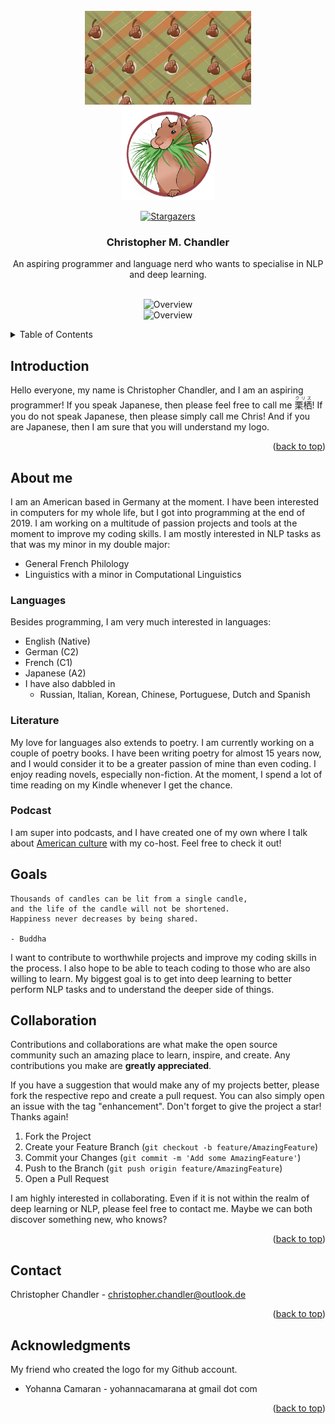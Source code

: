 <div id="top"></div>

<!-- PROJECT SHIELDS -->

<!-- PROJECT LOGO -->
<br />
<div align="center">
  <a href="https://github.com/christopher-chandler/repo_name">
<img src="readme_img/background.jpg" alt="Logo" height="150" ><br>
    <img src="readme_img/logo.png" alt="Logo" width="150" height="150">
  </a>

 
[![Stargazers][stars-shield]][stars-url]


<h3 align="center">Christopher M. Chandler </h3>

  <p align="center">
    An aspiring  programmer and language nerd who wants to specialise in NLP and deep learning.
    <br />
    <br />
 

![Overview](https://github-readme-stats.vercel.app/api?username=christopher-chandler&theme=cobalt)
<br>
![Overview](https://github-readme-stats.vercel.app/api/top-langs/?username=christopher-chandler&theme=cobalt)

</div>

<!-- TABLE OF CONTENTS -->
<details>
  <summary>Table of Contents</summary>
  <ol>
    <li>
      <a href="#Introduction">Introduction</a>
    </li>
    <li>
      <a href="#About-me">About me</a>
      <ul>
        <li><a href="#Languages">Languages</a></li>
        <li><a href="#Literature">Literature</a></li>
        <li><a href="#Podcast">Podcast</a></li>
       </ul>
    </li>
    <li><a href="#Goals">Goals</a></li>
    <li><a href="#Collaboration">Collaboration</a></li>
    <li><a href="#contact">Contact</a></li>
    <li><a href="#acknowledgments">Acknowledgments</a></li>
  </ol>
</details>

 
## Introduction 

Hello everyone, my name is Christopher Chandler, and I am an aspiring programmer! 
If you speak Japanese, then please feel free to call me <ruby><rb>栗栖</rb><rt>クリス</rt><ruby>! 
If you do not speak Japanese, then please simply call me Chris! And if you are Japanese, then
I am sure that you will understand my logo. 

<p align="right">(<a href="#top">back to top</a>)</p>


## About me
I am an American based in Germany at the moment. 
I have been interested in computers for my whole life, 
but I got into programming at the end of 2019. 
I am working on a multitude of passion projects and tools at the moment to improve my coding skills. 
I am mostly interested in NLP tasks as that was my minor in my double major:
* General French Philology
* Linguistics with a minor in Computational Linguistics

### Languages

Besides programming, I am very much interested in languages: 
* English (Native)
* German (C2)
* French (C1)
* Japanese (A2)
* I have also dabbled in
    * Russian, Italian, Korean, Chinese, Portuguese, Dutch and Spanish

### Literature
My love for languages also extends to poetry. I am currently working on a couple of poetry books. 
I have been writing poetry for almost 15 years now, and I would consider it to be a greater passion of mine than even coding.
I enjoy reading novels, especially non-fiction. 
At the moment, I spend a lot of time reading on my Kindle whenever I get the chance.

### Podcast

I am super into podcasts, and I have created one of my own
where I talk about [American culture](https://open.spotify.com/show/1PJKOQG5hVyZRTNrs2IwBl) with my co-host. 
Feel free to check it out!

## Goals
```
Thousands of candles can be lit from a single candle, 
and the life of the candle will not be shortened. 
Happiness never decreases by being shared.

- Buddha 
```
I want to contribute to worthwhile projects and improve my coding skills in the process.
I also hope to be able to teach coding to those who are also willing to learn.
My biggest goal is to get into deep learning to better perform NLP tasks 
and to understand the deeper side of things.


<!-- CONTRIBUTING -->
## Collaboration

Contributions and collaborations are what make the open source community such an amazing place to learn, inspire, and create.
Any contributions you make are **greatly appreciated**.

If you have a suggestion that would make any of my projects better, please fork the respective repo and create a pull request.
You can also simply open an issue with the tag "enhancement".
Don't forget to give the project a star! Thanks again!

1. Fork the Project
2. Create your Feature Branch (`git checkout -b feature/AmazingFeature`)
3. Commit your Changes (`git commit -m 'Add some AmazingFeature'`)
4. Push to the Branch (`git push origin feature/AmazingFeature`)
5. Open a Pull Request

I am highly interested in collaborating. Even if it is not within the realm of deep learning or NLP,
please feel free to contact me. Maybe we can both discover something new, who knows?

<p align="right">(<a href="#top">back to top</a>)</p>

<!-- CONTACT -->
## Contact

Christopher Chandler - christopher.chandler@outlook.de
 
<p align="right">(<a href="#top">back to top</a>)</p>

<!-- ACKNOWLEDGMENTS -->
## Acknowledgments

My friend who created the logo for my Github account.  
* Yohanna Camaran - yohannacamarana at gmail dot com


<p align="right">(<a href="#top">back to top</a>)</p>


<!-- MARKDOWN LINKS & IMAGES -->
<!-- https://www.markdownguide.org/basic-syntax/#reference-style-links -->

[contributors-shield]: https://img.shields.io/github/contributors/christopher-chandler/repo_name?color=green&logoColor=%20
[contributors-url]: https://github.com/christopher-chandler/repo_name/graphs/contributors

[stars-shield]: https://img.shields.io/github/stars/christopher-chandler?color=%20&logoColor=yellow&style=social
[stars-url]: https://github.com/christopher-chandler/repo_name/stargazers

[license-shield]: https://img.shields.io/github/license/christopher-chandler/repo_name?color=yellow
[license-url]: https://github.com/christopher-chandler/repo_name/blob/master/LICENSE.txt

[download-shield]: https://img.shields.io/github/downloads/christopher-chandler/repo_name/total
[update-shield]: https://img.shields.io/badge/Last_Updated-MONTH_YEAR-blue
